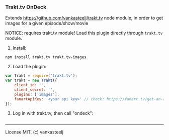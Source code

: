 ### Trakt.tv OnDeck
Extends https://github.com/vankasteelj/trakt.tv node module, in order to get images for a given episode/show/movie

NOTICE: requires trakt.tv module! Load this plugin directly through `trakt.tv` module.

1) Install:

```npm install trakt.tv trakt.tv-images```

2) Load the plugin:

```js
var Trakt = require('trakt.tv');
var trakt = new Trakt({
    client_id: '',
    client_secret: '',
    plugins: ['images'],
    fanartApiKey: '<your api key>' // check: https://fanart.tv/get-an-api-key/
});
```

3) Log in with trakt.tv, then call "ondeck":
```js

```

---
License MIT, (c) vankasteelj
